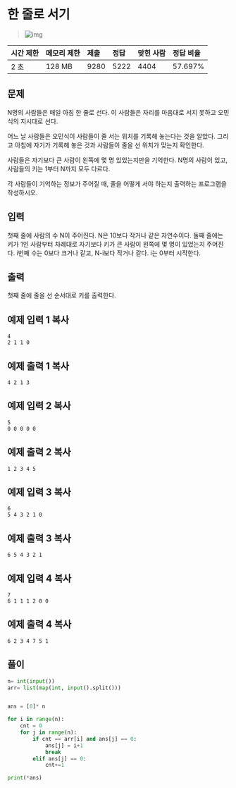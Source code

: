 # 한 줄로 서기

> ![img](https://d2gd6pc034wcta.cloudfront.net/tier/9.svg) 

| 시간 제한 | 메모리 제한 | 제출 | 정답 | 맞힌 사람 | 정답 비율 |
| :-------- | :---------- | :--- | :--- | :-------- | :-------- |
| 2 초      | 128 MB      | 9280 | 5222 | 4404      | 57.697%   |

## 문제

N명의 사람들은 매일 아침 한 줄로 선다. 이 사람들은 자리를 마음대로 서지 못하고 오민식의 지시대로 선다.

어느 날 사람들은 오민식이 사람들이 줄 서는 위치를 기록해 놓는다는 것을 알았다. 그리고 아침에 자기가 기록해 놓은 것과 사람들이 줄을 선 위치가 맞는지 확인한다.

사람들은 자기보다 큰 사람이 왼쪽에 몇 명 있었는지만을 기억한다. N명의 사람이 있고, 사람들의 키는 1부터 N까지 모두 다르다.

각 사람들이 기억하는 정보가 주어질 때, 줄을 어떻게 서야 하는지 출력하는 프로그램을 작성하시오.

## 입력

첫째 줄에 사람의 수 N이 주어진다. N은 10보다 작거나 같은 자연수이다. 둘째 줄에는 키가 1인 사람부터 차례대로 자기보다 키가 큰 사람이 왼쪽에 몇 명이 있었는지 주어진다. i번째 수는 0보다 크거나 같고, N-i보다 작거나 같다. i는 0부터 시작한다.

## 출력

첫째 줄에 줄을 선 순서대로 키를 출력한다.

## 예제 입력 1 복사

```
4
2 1 1 0
```

## 예제 출력 1 복사

```
4 2 1 3
```

## 예제 입력 2 복사

```
5
0 0 0 0 0
```

## 예제 출력 2 복사

```
1 2 3 4 5
```

## 예제 입력 3 복사

```
6
5 4 3 2 1 0
```

## 예제 출력 3 복사

```
6 5 4 3 2 1
```

## 예제 입력 4 복사

```
7
6 1 1 1 2 0 0
```

## 예제 출력 4 복사

```
6 2 3 4 7 5 1
```

## 풀이

```python
n= int(input())
arr= list(map(int, input().split()))


ans = [0]* n

for i in range(n):
    cnt = 0
    for j in range(n):
        if cnt == arr[i] and ans[j] == 0:
            ans[j] = i+1
            break
        elif ans[j] == 0:
            cnt+=1

print(*ans)


```

